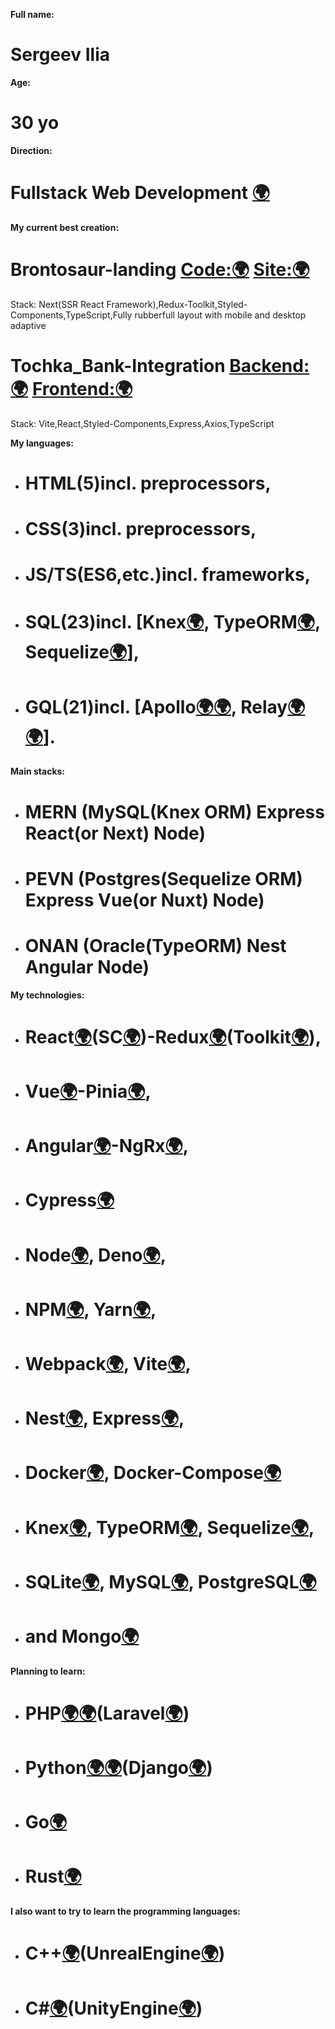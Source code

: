 **Full name:**
# Sergeev Ilia

**Age:**
# 30 yo

**Direction:**
# Fullstack Web Development [🌍](https://practicum.yandex.ru/profile/web-plus/) 

**My current best creation:**
# Brontosaur-landing [Code:🌍](https://github.com/gh110919/brontosaur-landing) [Site:🌍](https://promo.brontosaur.ru/)
Stack: Next(SSR React Framework),Redux-Toolkit,Styled-Components,TypeScript,Fully rubberfull layout with mobile and desktop adaptive

# Tochka_Bank-Integration [Backend:🌍](https://github.com/gh110919/tochka_bank-openapi_methods-ts) [Frontend:🌍](https://github.com/gh110919/tochka_bank-openapi_frontend-ts)
Stack: Vite,React,Styled-Components,Express,Axios,TypeScript

**My languages:**
+ # HTML(5)incl. preprocessors, 
+ # CSS(3)incl. preprocessors,
+ # JS/TS(ES6,etc.)incl. frameworks,
+ # SQL(23)incl. [Knex[🌍](https://knexjs.org/guide/), TypeORM[🌍](https://typeorm.io/), Sequelize[🌍](https://sequelize.org/docs/v6/getting-started/)],
+ # GQL(21)incl. [Apollo[🌍](https://www.apollographql.com/docs/react/get-started)[🌍](https://www.apollographql.com/docs/apollo-server/getting-started), Relay[🌍](https://relay.dev/docs/getting-started/installation-and-setup/ )[🌍](https://relay.dev/docs/guides/graphql-server-specification/)].
  
**Main stacks:**
- # MERN (MySQL(Knex ORM) Express React(or Next) Node)
- # PEVN (Postgres(Sequelize ORM) Express Vue(or Nuxt) Node)
- # ONAN (Oracle(TypeORM) Nest Angular Node)

  
**My technologies:**
+ # React[🌍](https://react.dev/learn)(SC[🌍](https://styled-components.com/docs/basics#getting-started))-Redux[🌍](https://redux.js.org/introduction/getting-started)(Toolkit[🌍](https://redux-toolkit.js.org/introduction/getting-started)),
+ # Vue[🌍](https://vuejs.org/guide/quick-start.html)-Pinia[🌍](https://pinia.vuejs.org/getting-started.html), 
+ # Angular[🌍](https://angular.io/start)-NgRx[🌍](https://next.ngrx.io/guide/store),
+ # Cypress[🌍](https://docs.cypress.io/guides/getting-started/installing-cypress)
+ # Node[🌍](https://nodejs.org/en/learn/getting-started/introduction-to-nodejs), Deno[🌍](https://docs.deno.com/runtime/manual/), 
+ # NPM[🌍](https://docs.npmjs.com/getting-started), Yarn[🌍](https://yarnpkg.com/getting-started), 
+ # Webpack[🌍](https://webpack.js.org/guides/getting-started/), Vite[🌍](https://vitejs.dev/guide/), 
+ # Nest[🌍](https://docs.nestjs.com/), Express[🌍](https://expressjs.com/en/starter/hello-world.html),
+ # Docker[🌍](https://www.docker.com/get-started/), Docker-Compose[🌍](https://docs.docker.com/compose/)
+ # Knex[🌍](https://knexjs.org/guide/), TypeORM[🌍](https://typeorm.io/), Sequelize[🌍](https://sequelize.org/docs/v6/getting-started/), 
+ # SQLite[🌍](https://www.sqlite.org/quickstart.html), MySQL[🌍](https://dev.mysql.com/doc/mysql-getting-started/en/), PostgreSQL[🌍](https://www.postgresql.org/docs/) 
+ # and Mongo[🌍](https://www.mongodb.com/docs/manual/tutorial/getting-started/)

**Planning to learn:**
+ # PHP[🌍](https://ru.hexlet.io/courses/php-basics)[🌍](https://www.php.net/docs.php)(Laravel[🌍](https://laravel.com/docs))
+ # Python[🌍](https://ru.hexlet.io/courses/python-basics)[🌍](https://www.python.org/about/gettingstarted/)(Django[🌍](https://www.djangoproject.com/start/))
+ # Go[🌍](https://ru.hexlet.io/courses/go-basics)
+ # Rust[🌍](https://otus.ru/lessons/rust-developer-basic/)

**I also want to try to learn the programming languages:**
+ # C++[🌍](https://otus.ru/lessons/cpp-specialization/)(UnrealEngine[🌍](https://www.unrealengine.com/en-US))
+ # C#[🌍](https://otus.ru/lessons/c-sharp-specialization/)(UnityEngine[🌍](https://unity.com))
